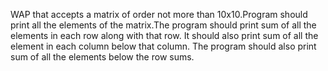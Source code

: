 WAP that accepts a matrix of order not more than 10x10.Program should print all the elements of the matrix.The program should print
sum of all the elements in each row along with that row. It should also print sum of all the element in each column below that 
column. The program should also print sum of all the elements below the row sums.
